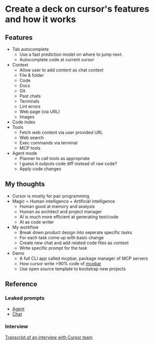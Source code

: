 # Create a deck on cursor's features and how it works

## Features

- Tab autocomplete
  - Use a fast prediction model on where to jump next.
  - Autocomplete code at current cursor
- Context
  - Allow user to add content as chat context
  - File & folder
  - Code
  - Docs
  - Git
  - Past chats
  - Terminals
  - Lint errors
  - Web page (via URL)
  - Images
- Code index
- Tools
  - Fetch web content via user provided URL
  - Web search
  - Exec commands via terminal
  - MCP tools
- Agent mode
  - Planner to call tools as appropriate
  - I guess it outputs code diff instead of raw code?
  - Apply code changes

## My thoughts

- Cursor is mostly for pair programming
- Magic = Human intelligence + Artificial intelligence
  - Human good at memory and analysis
  - Human as architect and project manager
  - AI is much more efficient at generating text/code
  - AI as code writer
- My workflow
  - Break down product design into seperate specific tasks
  - For each task come up with basic change
  - Create new chat and add related code files as context
  - Write specific prompt for the task
- Demo
  - A full CLI app called mcpbar, package manager of MCP servers
  - How cursor write >90% code of [mcpbar](https://github.com/in-fun/mcpbar)
  - Use open source template to bootstrap new projects

## Reference

### Leaked prompts
- [Agent](https://github.com/x1xhlol/system-prompts-and-models-of-ai-tools/blob/main/Cursor%20Prompts/Agent%20Prompt.txt)
- [Chat](https://github.com/x1xhlol/system-prompts-and-models-of-ai-tools/blob/main/Cursor%20Prompts/Chat%20Prompt.txt)

### Interview

[Transcript of an interview with Cursor team](./cursor-interview.md)
